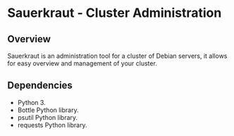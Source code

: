 Sauerkraut - Cluster Administration
===

Overview
---
Sauerkraut is an administration tool for a cluster of Debian servers, it allows for easy overview and management of your cluster.

Dependencies
---
* Python 3.
* Bottle Python library.
* psutil Python library.
* requests Python library.
